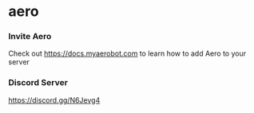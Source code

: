 # aero

### Invite Aero
Check out https://docs.myaerobot.com to learn how to add Aero to your server

### Discord Server
https://discord.gg/N6Jevg4
